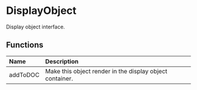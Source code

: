 # DisplayObject

Display object interface.

## Functions

| Name | Description |
|:---|:---|
| addToDOC | Make this object render in the display object container. |
